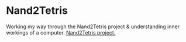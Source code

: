 # Nand2Tetris
Working my way through the Nand2Tetris project &amp; understanding inner workings of a computer.
<a name="" href="https://www.nand2tetris.org/">Nand2Tetris project.</a>
